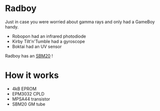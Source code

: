 # Radboy

Just in case you were worried about gamma rays and only had a GameBoy handy.

* Robopon had an infrared photodiode
* Kirby Tilt'n'Tumble had a gyroscope
* Boktai had an UV sensor

Radboy has an [SBM20](https://www.gstube.com/data/2398/) !

# How it works

* 4kB EPROM
* EPM3032 CPLD
* MPSA44 transistor
* SBM20 GM tube
